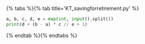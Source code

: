 {% tabs %}{% tab title='KT_savingforretirement.py' %}

```py
a, b, c, d, e = map(int, input().split())
print(d + (b - a) * c // e + 1)
```

{% endtab %}{% endtabs %}
